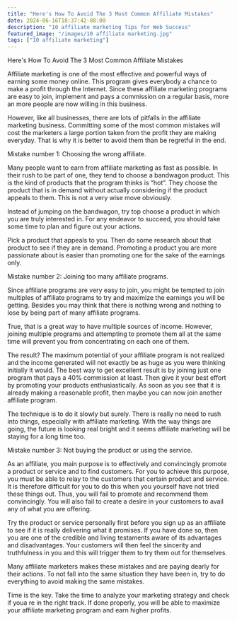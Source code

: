 ```yaml
---
title: "Here's How To Avoid The 3 Most Common Affiliate Mistakes"
date: 2024-06-16T18:37:42-08:00
description: "10 affiliate marketing Tips for Web Success"
featured_image: "/images/10 affiliate marketing.jpg"
tags: ["10 affiliate marketing"]
---
```


Here's How To Avoid The 3 Most Common Affiliate Mistakes

Affiliate marketing is one of the most effective and powerful ways of earning some money online. This program gives everybody a chance to make a profit through the Internet. Since these affiliate marketing programs are easy to join, implement and pays a commission on a regular basis, more an more people are now willing in this business. 

However, like all businesses, there are lots of pitfalls in the affiliate marketing business. Committing some of the most common mistakes will cost the marketers a large portion taken from the profit they are making everyday. That is why it is better to avoid them than be regretful in the end. 

Mistake number 1: Choosing the wrong affiliate. 

Many people want to earn from affiliate marketing as fast as possible. In their rush to be part of one, they tend to choose a bandwagon product. This is the kind of products that the program thinks is “hot”. They choose the product that is in demand without actually considering if the product appeals to them. This is not a very wise move obviously.

Instead of jumping on the bandwagon, try top choose a product in which you are truly interested in. For any endeavor to succeed, you should take some time to plan and figure out your actions. 

Pick a product that appeals to you. Then do some research about that product to see if they are in demand. Promoting a product you are more passionate about is easier than promoting one for the sake of the earnings only. 

Mistake number 2: Joining too many affiliate programs. 

Since affiliate programs are very easy to join, you might be tempted to join multiples of affiliate programs to try and maximize the earnings you will be getting. Besides you may think that there is nothing wrong and nothing to lose by being part of many affiliate programs.

True, that is a great way to have multiple sources of income. However, joining multiple programs and attempting to promote them all at the same time will prevent you from concentrating on each one of them. 

The result? The maximum potential of your affiliate program is not realized and the income generated will not exactly be as huge as you were thinking initially it would. The best way to get excellent result is by joining just one program that pays a 40% commission at least. Then give it your best effort by promoting your products enthusiastically. As soon as you see that it is already making a reasonable profit, then maybe you can now join another affiliate program.

The technique is to do it slowly but surely. There is really no need to rush into things, especially with affiliate marketing. With the way things are going, the future is looking real bright and it seems affiliate marketing will be staying for a long time too.

Mistake number 3: Not buying the product or using the service.

As an affiliate, you main purpose is to effectively and convincingly promote a product or service and to find customers. For you to achieve this purpose, you must be able to relay to the customers that certain product and service. It is therefore difficult for you to do this when you yourself have not tried these things out. Thus, you will fail to promote and recommend them convincingly. You will also fail to create a desire in your customers to avail any of what you are offering.

Try the product or service personally first before you sign up as an affiliate to see if it is really delivering what it promises. If you have done so, then you are one of the credible and living testaments aware of its advantages and disadvantages. Your customers will then feel the sincerity and truthfulness in you and this will trigger them to try them out for themselves. 

Many affiliate marketers makes these mistakes and are paying dearly for their actions. To not fall into the same situation they have been in, try to do everything to avoid making the same mistakes. 

Time is the key. Take the time to analyze your marketing strategy and check if youa re in the right track. If done properly, you will be able to maximize your affiliate marketing program and earn higher profits.

